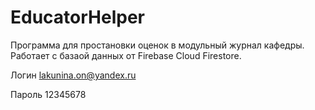 # EducatorHelper
Программа для простановки оценок в модульный журнал кафедры.
Работает с базаой данных от Firebase Cloud Firestore.

Логин lakunina.on@yandex.ru

Пароль 12345678
